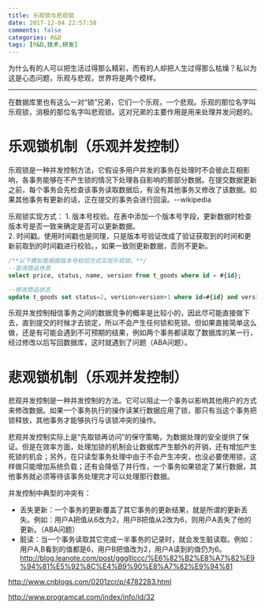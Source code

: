```yaml
---
title: 乐观锁与悲观锁
date: 2017-12-04 22:57:58
comments: false
categories: R&D
tags: [R&D,技术,研发]
---
```

为什么有的人可以把生活过得那么精彩，而有的人却把人生过得那么枯燥？私以为这是心态问题，乐观与悲观，世界将是两个模样。  

---
在数据库里也有这么一对“锁”兄弟，它们一个乐观，一个悲观。乐观的那位名字叫乐观锁，消极的那位名字叫悲观锁。这对兄弟的主要作用是用来处理并发问题的。  

# 乐观锁机制（乐观并发控制）  
乐观锁是一种并发控制方法，它假设多用户并发的事务在处理时不会彼此互相影响，各事务能够在不产生锁的情况下处理各自影响的那部分数据。在提交数据更新之前，每个事务会先检查该事务读取数据后，有没有其他事务又修改了该数据。如果其他事务有更新的话，正在提交的事务会进行回滚。--wikipedia  

乐观锁实现方式：
    1. 版本号校验。在表中添加一个版本号字段，更新数据时检查版本号是否一致来确定是否可以更新数据。  
    2. 时间戳。使用时间戳也是同理，只是版本号验证改成了验证获取到的时间和更新前取到的时间戳进行校验。，如果一致则更新数据，否则不更新。  

```sql
/**以下模拟是根据版本号校验方式实现乐观锁。**/
--查询商品休息
select price, status, name, version from t_goods where id = #{id};

--修改商品状态
update t_goods set status=2, version=version+1 where id=#{id} and version=#{version};
```  

乐观并发控制相信事务之间的数据竞争的概率是比较小的，因此尽可能直接做下去，直到提交的时候才去锁定，所以不会产生任何锁和死锁。但如果直接简单这么做，还是有可能会遇到不可预期的结果，例如两个事务都读取了数据库的某一行，经过修改以后写回数据库，这时就遇到了问题（ABA问题）。  

# 悲观锁机制（乐观并发控制） 
悲观并发控制是一种并发控制的方法。它可以阻止一个事务以影响其他用户的方式来修改数据。如果一个事务执行的操作读某行数据应用了锁，那只有当这个事务把锁释放，其他事务才能够执行与该锁冲突的操作。  

悲观并发控制实际上是“先取锁再访问”的保守策略，为数据处理的安全提供了保证。但是在效率方面，处理加锁的机制会让数据库产生额外的开销，还有增加产生死锁的机会；另外，在只读型事务处理中由于不会产生冲突，也没必要使用锁，这样做只能增加系统负载；还有会降低了并行性，一个事务如果锁定了某行数据，其他事务就必须等待该事务处理完才可以处理那行数据。

并发控制中典型的冲突有：
* 丢失更新：一个事务的更新覆盖了其它事务的更新结果，就是所谓的更新丢失。例如：用户A把值从6改为2，用户B把值从2改为6，则用户A丢失了他的更新。（ABA问题）  
* 脏读：当一个事务读取其它完成一半事务的记录时，就会发生脏读取。例如：用户A,B看到的值都是6，用户B把值改为2，用户A读到的值仍为6。  
http://blog.leanote.com/post/ggglllccc/%E6%82%B2%E8%A7%82%E9%94%81%E5%92%8C%E4%B9%90%E8%A7%82%E9%94%81

http://www.cnblogs.com/0201zcr/p/4782283.html

http://www.programcat.com/index/info/id/32